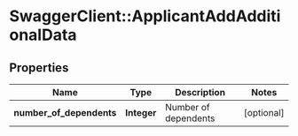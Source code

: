 # SwaggerClient::ApplicantAddAdditionalData

## Properties
Name | Type | Description | Notes
------------ | ------------- | ------------- | -------------
**number_of_dependents** | **Integer** | Number of dependents | [optional] 

